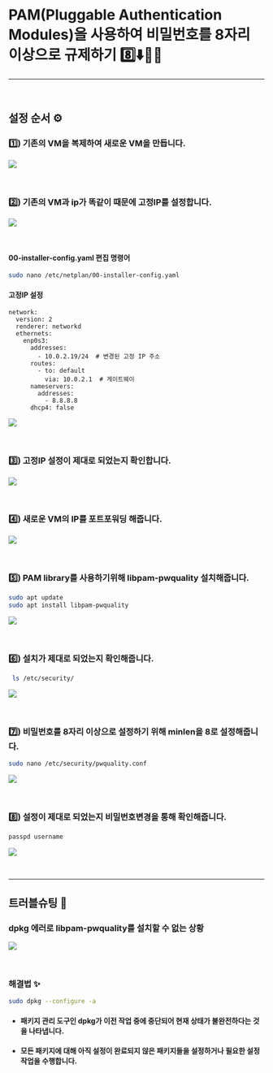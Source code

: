 # PAM(Pluggable Authentication Modules)을 사용하여 비밀번호를 8자리 이상으로 규제하기 8️⃣⬇️🙅‍♂️

---
<br>

## 설정 순서 ⚙

### 1️⃣) 기존의 VM을 복제하여 새로운 VM을 만듭니다.

<p align="left"><img src="https://github.com/user-attachments/assets/b7d80c72-d0f9-4d3a-8923-437bebc9b514"></p>

<br>

### 2️⃣) 기존의 VM과 ip가 똑같이 때문에 고정IP를 설정합니다.

<p align="left"><img src="https://github.com/user-attachments/assets/54e63a80-f24d-45ca-9aaf-16fd62e8dd5f"></p>

<br>

#### 00-installer-config.yaml 편집 명령어

```bash
sudo nano /etc/netplan/00-installer-config.yaml
```

#### 고정IP 설정
```ymal
network:
  version: 2
  renderer: networkd
  ethernets:
    enp0s3:
      addresses:
        - 10.0.2.19/24  # 변경된 고정 IP 주소
      routes:
        - to: default
          via: 10.0.2.1  # 게이트웨이
      nameservers:
        addresses:
          - 8.8.8.8
      dhcp4: false
```

<p align="left"><img src="https://github.com/user-attachments/assets/44e2b93b-d44f-43f3-af07-b6a934a5e84b"></p><br>

### 3️⃣) 고정IP 설정이 제대로 되었는지 확인합니다.

<p align="left"><img src="https://github.com/user-attachments/assets/1a203af3-b38c-4d65-9f49-b5e3cf03e550"></p><br>


### 4️⃣) 새로운 VM의 IP를 포트포워딩 해줍니다.

<p align="left"><img src="https://github.com/user-attachments/assets/35201d2d-a0fa-418c-b27d-f8cbf34755f3"></p><br>

### 5️⃣) PAM library를 사용하기위해 libpam-pwquality 설치해줍니다.

```bash
sudo apt update
sudo apt install libpam-pwquality
```

<p align="left"><img src="https://github.com/user-attachments/assets/034e354f-0cc2-46e8-892d-9d668ddb19e6"></p><br>

### 6️⃣) 설치가 제대로 되었는지 확인해줍니다.

```bash
 ls /etc/security/
```

<p align="left"><img src="https://github.com/user-attachments/assets/ff44dacd-37c4-418a-abb4-efa4431f13d6"></p><br>

### 7️⃣) 비밀번호를 8자리 이상으로 설정하기 위해 minlen을 8로 설정해줍니다.

```bash
sudo nano /etc/security/pwquality.conf
```
<p align="left"><img src="https://github.com/user-attachments/assets/0c08a8f7-94f5-46bc-9c28-82a348e1f6eb"></p><br>

### 8️⃣) 설정이 제대로 되었는지 비밀번호변경을 통해 확인해줍니다.

```bash
passpd username
```
<p align="left"><img src="https://github.com/user-attachments/assets/404f4745-4820-4300-916b-0065b4aa876c"></p><br>

---


## 트러블슈팅 🎯

### dpkg 에러로 libpam-pwquality를 설치할 수 없는 상황

<p align="left"><img src="https://github.com/user-attachments/assets/404f4745-4820-4300-916b-0065b4aa876c"></p><br>

### 해결법 ✨

```bash
sudo dpkg --configure -a
```

- #### 패키지 관리 도구인 dpkg가 이전 작업 중에 중단되어 현재 상태가 불완전하다는 것을 나타냅니다.
- #### 모든 패키지에 대해 아직 설정이 완료되지 않은 패키지들을 설정하거나 필요한 설정 작업을 수행합니다.
